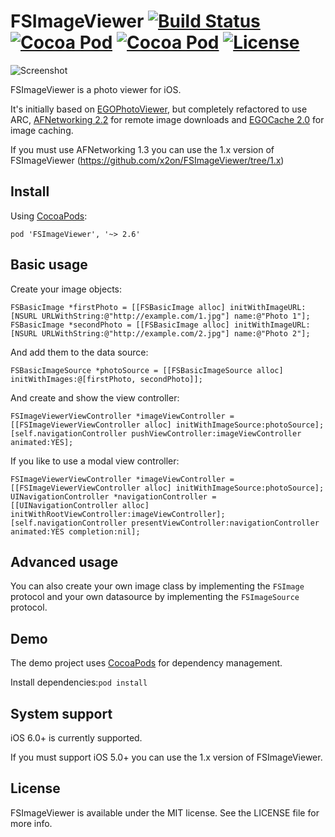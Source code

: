 # FSImageViewer [![Build Status](https://travis-ci.org/x2on/FSImageViewer.png)](https://travis-ci.org/x2on/FSImageViewer) [![Cocoa Pod](https://cocoapod-badges.herokuapp.com/p/FSImageViewer/badge.svg)](http://cocoadocs.org/docsets/FSImageViewer/) [![Cocoa Pod](https://cocoapod-badges.herokuapp.com/v/FSImageViewer/badge.svg)](http://cocoadocs.org/docsets/FSImageViewer/) [![License](https://go-shields.herokuapp.com/license-MIT-blue.png)](http://opensource.org/licenses/MIT)

![Screenshot](https://raw.github.com/x2on/FSImageViewer/master/screen.png)

FSImageViewer is a photo viewer for iOS.

It's initially based on [EGOPhotoViewer](https://raw.github.com/enormego/PhotoViewer), but completely refactored to use ARC, [AFNetworking 2.2](https://github.com/AFNetworking/AFNetworking) for remote image downloads and [EGOCache 2.0](https://github.com/enormego/EGOCache) for image caching.

If you must use AFNetworking 1.3 you can use the 1.x version of FSImageViewer (https://github.com/x2on/FSImageViewer/tree/1.x)

## Install
Using [CocoaPods](http://cocoapods.org/):

`pod 'FSImageViewer', '~> 2.6'`

## Basic usage

Create your image objects: 

```objc
FSBasicImage *firstPhoto = [[FSBasicImage alloc] initWithImageURL:[NSURL URLWithString:@"http://example.com/1.jpg"] name:@"Photo 1"];
FSBasicImage *secondPhoto = [[FSBasicImage alloc] initWithImageURL:[NSURL URLWithString:@"http://example.com/2.jpg"] name:@"Photo 2"];
```

And add them to the data source:

```objc
FSBasicImageSource *photoSource = [[FSBasicImageSource alloc] initWithImages:@[firstPhoto, secondPhoto]];
```

And create and show the view controller:
```objc
FSImageViewerViewController *imageViewController = [[FSImageViewerViewController alloc] initWithImageSource:photoSource];
[self.navigationController pushViewController:imageViewController animated:YES];
```

If you like to use a modal view controller:
```objc
FSImageViewerViewController *imageViewController = [[FSImageViewerViewController alloc] initWithImageSource:photoSource];
UINavigationController *navigationController = [[UINavigationController alloc] initWithRootViewController:imageViewController];
[self.navigationController presentViewController:navigationController animated:YES completion:nil];
```

## Advanced usage

You can also create your own image class by implementing the `FSImage` protocol and your own datasource by implementing the `FSImageSource` protocol.

## Demo

The demo project uses [CocoaPods](http://cocoapods.org/) for dependency management.

Install dependencies:`pod install`

## System support
iOS 6.0+ is currently supported.

If you must support iOS 5.0+ you can use the 1.x version of FSImageViewer.

## License

FSImageViewer is available under the MIT license. See the LICENSE file for more info.


